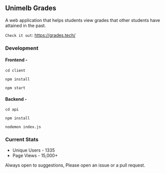 ## Unimelb Grades

A web application that helps students view grades that other students have attained in the past.

`Check it out`: https://grades.tech/

### Development

#### Frontend -

```
cd client
```

```
npm install
```

```
npm start
```

#### Backend -

```
cd api
```

```
npm install
```

```
nodemon index.js
```

### Current Stats

- Unique Users - 1335
- Page Views - 15,000+

Always open to suggestions, Please open an issue or a pull request.
